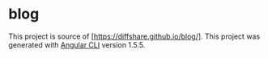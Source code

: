 # blog

This project is source of [https://diffshare.github.io/blog/].
This project was generated with [Angular CLI](https://github.com/angular/angular-cli) version 1.5.5.
